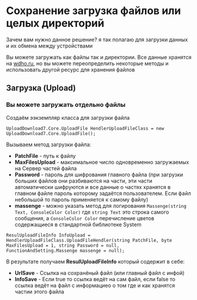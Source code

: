 # Сохранение загрузка файлов или целых директорий
Зачем вам нужно данное решение?
я так полагаю для загрузки данных и их обмена между устройствами 
  
Вы можете загружать как файлы так и директории. Все данные хранятся на [wdho.ru](https://wdho.ru), но вы можете переопределить некоторые методы и использовать другой ресурс для хранения файлов
  
## Загрузка (Upload)
### Вы можете загружать отдельно файлы

Создаём ээкземпляр класса для загрузки файла

`UploadDownload7.Core.UploadFile HendlerUploadFileClass = new UploadDownload7.Core.UploadFile();`

Вызываем метод загрузки файла:
* <b>PatchFile</b> - путь к файлу
* <b>MaxFilesUpload</b> - максимальное число одновременно загружаемых на Сервер частей файла
* <b>Password</b> - пароль для шифрования главного файла (при загрузки больших файлов они разбиваются на части, эти части автоматически шифруются и все данные о частях хранятся в главном файле пароль которому задаётся пользователем. Если файл небольшой то пароль применяется к самому файлу)
* <b>massenge</b> - можно указать метод для логирования  `Massenge(string Text, ConsoleColor Color)` где `string Text` это строка самого сообщения, а `ConsoleColor Color` перечисление цветов содержащиеся в стандартной библиотеке System

`ResulUploadFileInfo InfoUpload = HendlerUploadFileClass.UploadFileHendler(string PatchFile, byte MaxFilesUpload = 1, string Password = null, FunctionAndSetting.Massenge massenge = null);`

В результате получаем <b>ResulUploadFileInfo</b> который содержит в себе:
* <b>UrlSave</b> - Ссылка на сохранёный файл (или главный файл с инфой)
* <b>InfoSave</b> - Если true то ссылка ведёт на сам файл, если false то ссылка ведёт на файл с информациео о том где и как хранятся частии этого файла
